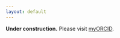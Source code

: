 ```yaml
---
layout: default
---
```


**Under construction.** Please visit [myORCID](https://orcid.org/0000-0001-6083-7521).

<!--
You can use HTML elements in Markdown, such as the comment element, and they won't be affected by a markdown parser. However, if you create an HTML element in your markdown file, you cannot use markdown syntax within that element's contents.
-->
